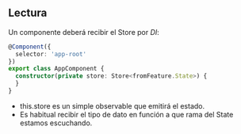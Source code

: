 ## Lectura

Un componente deberá recibir el Store por _DI_:

```ts
@Component({
  selector: 'app-root'  
})
export class AppComponent {
  constructor(private store: Store<fromFeature.State>) {
  }
}
```
- this.store es un simple observable que emitirá el estado.
- Es habitual recibir el tipo de dato en función a que rama del State estamos escuchando.